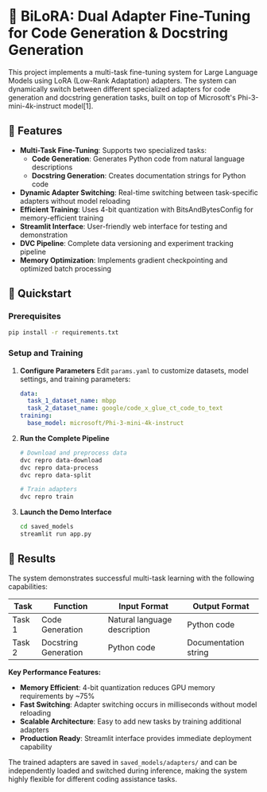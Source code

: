 # 🧠 BiLoRA: Dual Adapter Fine-Tuning for Code Generation & Docstring Generation

This project implements a multi-task fine-tuning system for Large Language Models using LoRA (Low-Rank Adaptation) adapters. The system can dynamically switch between different specialized adapters for code generation and docstring generation tasks, built on top of Microsoft's Phi-3-mini-4k-instruct model[1].

## 🚀 Features

- **Multi-Task Fine-Tuning**: Supports two specialized tasks:
  - **Code Generation**: Generates Python code from natural language descriptions
  - **Docstring Generation**: Creates documentation strings for Python code
- **Dynamic Adapter Switching**: Real-time switching between task-specific adapters without model reloading
- **Efficient Training**: Uses 4-bit quantization with BitsAndBytesConfig for memory-efficient training
- **Streamlit Interface**: User-friendly web interface for testing and demonstration
- **DVC Pipeline**: Complete data versioning and experiment tracking pipeline
- **Memory Optimization**: Implements gradient checkpointing and optimized batch processing

## 🔧 Quickstart

### Prerequisites
```bash
pip install -r requirements.txt
```

### Setup and Training

1. **Configure Parameters**
   Edit `params.yaml` to customize datasets, model settings, and training parameters:
   ```yaml
   data:
     task_1_dataset_name: mbpp
     task_2_dataset_name: google/code_x_glue_ct_code_to_text
   training:
     base_model: microsoft/Phi-3-mini-4k-instruct
   ```

2. **Run the Complete Pipeline**
   ```bash
   # Download and preprocess data
   dvc repro data-download
   dvc repro data-process
   dvc repro data-split
   
   # Train adapters
   dvc repro train
   ```

3. **Launch the Demo Interface**
   ```bash
   cd saved_models
   streamlit run app.py
   ```

## 📌 Results

The system demonstrates successful multi-task learning with the following capabilities:

| Task | Function | Input Format | Output Format |
|------|----------|--------------|---------------|
| Task 1 | Code Generation | Natural language description | Python code |
| Task 2 | Docstring Generation | Python code | Documentation string |

**Key Performance Features:**
- **Memory Efficient**: 4-bit quantization reduces GPU memory requirements by ~75%
- **Fast Switching**: Adapter switching occurs in milliseconds without model reloading
- **Scalable Architecture**: Easy to add new tasks by training additional adapters
- **Production Ready**: Streamlit interface provides immediate deployment capability

The trained adapters are saved in `saved_models/adapters/` and can be independently loaded and switched during inference, making the system highly flexible for different coding assistance tasks.